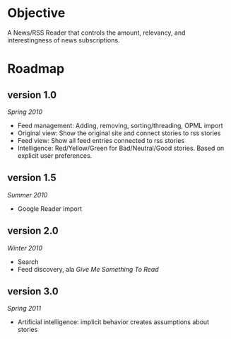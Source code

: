 # Objective #

A News/RSS Reader that controls the amount, relevancy, and interestingness of news subscriptions.

# Roadmap #

## version 1.0 ##

*Spring 2010*

* Feed management: Adding, removing, sorting/threading, OPML import
* Original view: Show the original site and connect stories to rss stories
* Feed view: Show all feed entries connected to rss stories
* Intelligence: Red/Yellow/Green for Bad/Neutral/Good stories. Based on explicit user preferences.

## version 1.5 ##

*Summer 2010*

* Google Reader import

## version 2.0 ##

*Winter 2010*

* Search
* Feed discovery, ala *Give Me Something To Read*

## version 3.0 ##

*Spring 2011*

* Artificial intelligence: implicit behavior creates assumptions about stories
